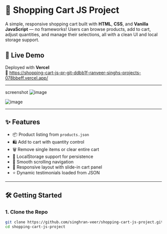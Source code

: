 # 🛒 Shopping Cart JS Project

A simple, responsive shopping cart built with **HTML**, **CSS**, and **Vanilla JavaScript** — no frameworks! Users can browse products, add to cart, adjust quantities, and manage their selections, all with a clean UI and local storage support.

## 🚀 Live Demo
Deployed with **Vercel**  
🔗 https://shopping-cart-js-pr-git-ddbb1f-ranveer-singhs-projects-078bbeff.vercel.app/

---

screenshot
![image](https://github.com/user-attachments/assets/032d4fa1-086e-44c0-8c74-6bac3f20b1f7)


![image](https://github.com/user-attachments/assets/a5374411-d0eb-4179-bbfd-42c0e624b4eb)


---

## ✨ Features

- 📦 Product listing from `products.json`
- 🛍️ Add to cart with quantity control
- 🗑️ Remove single items or clear entire cart
- 💾 LocalStorage support for persistence
- 🧭 Smooth scrolling navigation
- 📱 Responsive layout with slide-in cart panel
- ⭐ Dynamic testimonials loaded from JSON

---






## 🛠️ Getting Started

### 1. Clone the Repo

```bash
git clone https://github.com/singhran-veer/shopping-cart-js-project.git
cd shopping-cart-js-project
